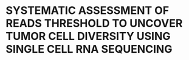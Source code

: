 # SYSTEMATIC ASSESSMENT OF READS THRESHOLD TO UNCOVER TUMOR CELL DIVERSITY USING SINGLE CELL RNA SEQUENCING
